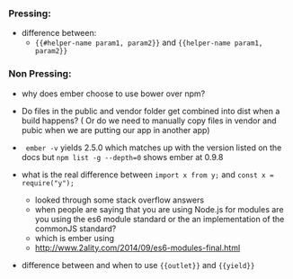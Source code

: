 ### Pressing:
  * difference between:
    * ```{{#helper-name param1, param2}}``` and ```{{helper-name param1, param2}}```


### Non Pressing:

* why does ember choose to use bower over npm?
*  Do files in the public and vendor folder get  combined into dist when a build happens? ( Or do we need to manually copy files in vendor and pubic when we are putting our app in another app)

*  ``` ember -v``` yields 2.5.0 which matches up with the version listed on the docs but
```npm list -g --depth=0``` shows ember at 0.9.8
* what is the real difference between ```import x from y;``` and
```const x = require("y");```
  * looked through some stack overflow answers
  * when people are saying that you are using Node.js for modules are you using the es6 module standard or the an implementation of the commonJS standard?
  * which is ember using
  * http://www.2ality.com/2014/09/es6-modules-final.html
* difference between and when to use ```{{outlet}}``` and ```{{yield}}```
